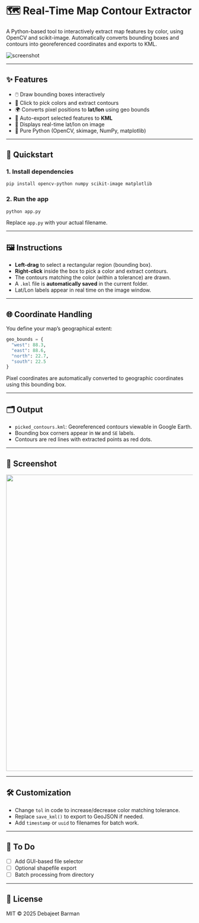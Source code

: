 # 🗺️ Real-Time Map Contour Extractor

A Python-based tool to interactively extract map features by color, using OpenCV and scikit-image. Automatically converts bounding boxes and contours into georeferenced coordinates and exports to KML.

![screenshot](docs/demo.png)

---

## ✨ Features

- 🖱️ Draw bounding boxes interactively
- 🎨 Click to pick colors and extract contours
- 🌍 Converts pixel positions to **lat/lon** using geo bounds
- 📍 Auto-export selected features to **KML**
- 🧭 Displays real-time lat/lon on image
- 🐍 Pure Python (OpenCV, skimage, NumPy, matplotlib)

---

## 🚀 Quickstart

### 1. Install dependencies

```bash
pip install opencv-python numpy scikit-image matplotlib
```

### 2. Run the app

```bash
python app.py
```

Replace `app.py` with your actual filename.

---

## 🖼️ Instructions

- **Left-drag** to select a rectangular region (bounding box).
- **Right-click** inside the box to pick a color and extract contours.
- The contours matching the color (within a tolerance) are drawn.
- A `.kml` file is **automatically saved** in the current folder.
- Lat/Lon labels appear in real time on the image window.

---

## 🌐 Coordinate Handling

You define your map’s geographical extent:

```python
geo_bounds = {
  "west": 88.3,
  "east": 88.6,
  "north": 22.7,
  "south": 22.5
}
```

Pixel coordinates are automatically converted to geographic coordinates using this bounding box.

---

## 🗂️ Output

- `picked_contours.kml`: Georeferenced contours viewable in Google Earth.
- Bounding box corners appear in `NW` and `SE` labels.
- Contours are red lines with extracted points as red dots.

---

## 📸 Screenshot

<p align="center">
  <img src="docs/demo_overlay.png" width="800"/>
</p>

---

## 🛠️ Customization

- Change `tol` in code to increase/decrease color matching tolerance.
- Replace `save_kml()` to export to GeoJSON if needed.
- Add `timestamp` or `uuid` to filenames for batch work.

---

## 📎 To Do

- [ ] Add GUI-based file selector
- [ ] Optional shapefile export
- [ ] Batch processing from directory

---

## 📜 License

MIT © 2025 Debajeet Barman